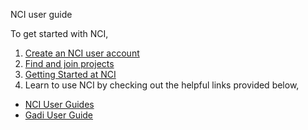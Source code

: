 NCI user guide

To get started with NCI, 

1. [Create an NCI user account](https://opus.nci.org.au/display/Help/How+to+create+an+NCI+user+account)
2. [Find and join projects](https://opus.nci.org.au/display/Help/How+to+connect+to+a+project)
3. [Getting Started at NCI](https://opus.nci.org.au/display/Help/Getting+Started+at+NCI)
4. Learn to use NCI by checking out the helpful links provided below,
  * [NCI User Guides](https://opus.nci.org.au/display/Help/NCI+Help)
  * [Gadi User Guide](https://opus.nci.org.au/display/Help/Gadi+User+Guide)
